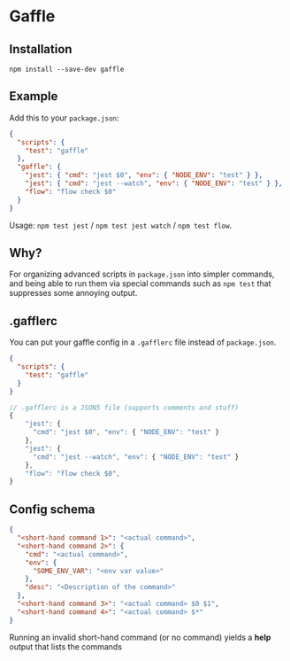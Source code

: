 
# Gaffle

## Installation

`npm install --save-dev gaffle`

## Example

Add this to your `package.json`:

```json
{
  "scripts": {
    "test": "gaffle"
  },
  "gaffle": {
    "jest": { "cmd": "jest $0", "env": { "NODE_ENV": "test" } },
    "jest": { "cmd": "jest --watch", "env": { "NODE_ENV": "test" } },
    "flow": "flow check $0"
  }
}
```

Usage: `npm test jest` / `npm test jest watch` / `npm test flow`.

## Why?

For organizing advanced scripts in `package.json` into simpler commands, and being able to run them via special commands such as `npm test` that suppresses some annoying output.

## .gafflerc

You can put your gaffle config in a `.gafflerc` file instead of `package.json`.

```json
{
  "scripts": {
    "test": "gaffle"
  }
}
```

```js
// .gafflerc is a JSON5 file (supports comments and stuff)
{
    "jest": {
      "cmd": "jest $0", "env": { "NODE_ENV": "test" }
    },
    "jest": {
      "cmd": "jest --watch", "env": { "NODE_ENV": "test" }
    },
    "flow": "flow check $0",
}
```

## Config schema

```json
{
  "<short-hand command 1>": "<actual command>",
  "<short-hand command 2>": {
    "cmd": "<actual command>",
    "env": {
      "SOME_ENV_VAR": "<env var value>"
    },
    "desc": "<Description of the command>"
  },
  "<short-hand command 3>": "<actual command> $0 $1",
  "<short-hand command 4>": "<actual command> $*"
}
```

Running an invalid short-hand command (or no command) yields a **help** output that lists the commands